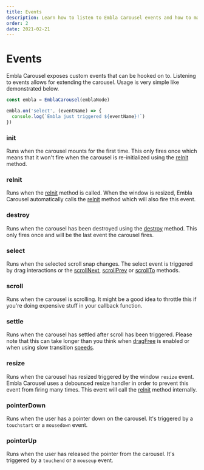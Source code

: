 ```yaml
---
title: Events
description: Learn how to listen to Embla Carousel events and how to make use of them.
order: 2
date: 2021-02-21
---
```


# Events

Embla Carousel exposes custom events that can be hooked on to. Listening to events allows for extending the carousel. Usage is very simple like demonstrated below.

```js
const embla = EmblaCarousel(emblaNode)

embla.on('select', (eventName) => {
  console.log(`Embla just triggered ${eventName}!`)
})
```

### init

Runs when the carousel mounts for the first time. This only fires once which means that it won't fire when the carousel is re-initialized using the [reInit](/api/methods/#reinit) method.

### reInit

Runs when the [reInit](/api/methods/#reinit) method is called. When the window is resized, Embla Carousel automatically calls the [reInit](/api/methods/#reinit) method which will also fire this event.

### destroy

Runs when the carousel has been destroyed using the [destroy](/api/methods/#destroy) method. This only fires once and will be the last event the carousel fires.

### select

Runs when the selected scroll snap changes. The select event is triggered by drag interactions or the [scrollNext](/api/methods/#scrollnext), [scrollPrev](/api/methods/#scrollPrev) or [scrollTo](/api/methods/#scrollto) methods.

### scroll

Runs when the carousel is scrolling. It might be a good idea to throttle this if you're doing expensive stuff in your callback function.

### settle

Runs when the carousel has settled after scroll has been triggered. Please note that this can take longer than you think when [dragFree](/api/options/#dragfree) is enabled or when using slow transition [speeds](/api/options/#speed).

### resize

Runs when the carousel has resized triggered by the window `resize` event. Embla Carousel uses a debounced resize handler in order to prevent this event from firing many times. This event will call the [reInit](/api/methods/#reinit) method internally.

### pointerDown

Runs when the user has a pointer down on the carousel. It's triggered by a `touchstart` or a `mousedown` event.

### pointerUp

Runs when the user has released the pointer from the carousel. It's triggered by a `touchend` or a `mouseup` event.
